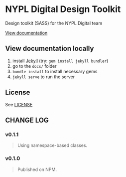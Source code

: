 # NYPL Digital Design Toolkit
Design toolkit (SASS) for the NYPL Digital team

[View documentation](http://nypl.github.io/design-toolkit/)

## View documentation locally

1. install [Jekyll](https://jekyllrb.com/) (try: `gem install jekyll bundler`)
2. go to the `docs/` folder
2. `bundle install` to install necessary gems
3. `jekyll serve` to run the server

## License

See [LICENSE](LICENSE.md)

## CHANGE LOG

### v0.1.1
> Using namespace-based classes.

### v0.1.0
> Published on NPM.
